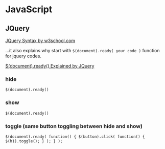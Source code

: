 # JavaScript
## JQuery
[JQuery Syntax by w3school.com](https://www.w3schools.com/jquery/jquery_syntax.asp)

...it also explains why start with `$(document).ready( your code )` function for jquery codes.

[$(document).ready() Explained by JQuery](https://learn.jquery.com/using-jquery-core/document-ready/)

### hide
`
$(document).ready()
`

### show
`
$(document).ready()
`
### toggle (same button toggling between hide and show)
`
$(document).ready(
  function() {
    $(button).click(
      function() {
        $(h1).toggle();
                 }
               );
              }
           );
`
